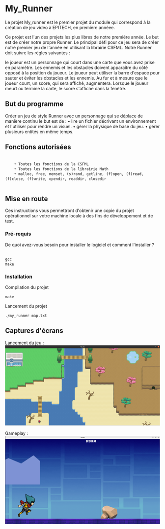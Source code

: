 # My_Runner

Le projet My_runner est le premier projet du module qui correspond à la création de jeu video à EPITECH, en première annéee.

Ce projet est l'un des projets les plus libres de notre première année. 
Le but est de créer notre propre Runner.
Le principal défi pour ce jeu sera de créer notre premier jeu de l'année en utilisant la librairie CSFML.
Notre Runner doit suivre les règles suivantes :

le joueur est un personnage qui court dans une carte que vous avez prise en paramètre. 
Les ennemis et les obstacles doivent apparaître du côté opposé à la position du joueur.
Le joueur peut utiliser la barre d'espace pour sauter et éviter les obstacles et les ennemis. 
Au fur et à mesure que le joueur court, un score, qui sera affiché, augmentera. 
Lorsque le joueur meurt ou termine la carte, le score s'affiche dans la fenêtre. 


## But du programme

Créer un jeu de style Runner avec un personnage qui se déplace de manière continu le but est de :
		• lire un fichier décrivant un environnement et l'utiliser pour rendre un visuel. 
		• gérer la physique de base du jeu. 
		• gérer plusieurs entités en même temps.

## Fonctions autorisées

```

	• Toutes les fonctions de la CSFML
	• Toutes les fonctions de la librairie Math
	• malloc, free, memset, (s)rand, getline, (f)open, (f)read, (f)close, (f)write, opendir, readdir, closedir
	
```

## Mise en route

Ces instructions vous permettront d'obtenir une copie du projet opérationnel sur votre machine locale à des fins de développement et de test.

### Pré-requis

De quoi avez-vous besoin pour installer le logiciel et comment l'installer ?

```

gcc
make

```

### Installation

Compilation du projet

```
make
```

Lancement du projet

```
./my_runner map.txt
```

## Captures d'écrans

Lancement du jeu :
![Screenshot](screenshots/screen1.png)

Gameplay :
![Screenshot](screenshots/screen2.png)





